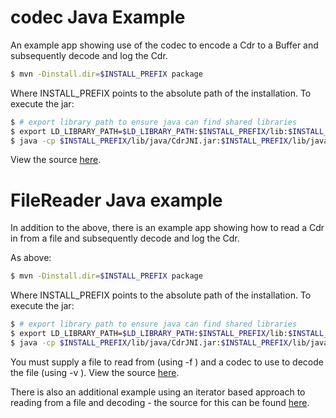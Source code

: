 # codec Java Example

An example app showing use of the codec to encode a Cdr to a Buffer and
subsequently decode and log the Cdr.

```bash
$ mvn -Dinstall.dir=$INSTALL_PREFIX package
```

Where INSTALL_PREFIX points to the absolute path of the installation. To
execute the jar:

```bash
$ # export library path to ensure java can find shared libraries
$ export LD_LIBRARY_PATH=$LD_LIBRARY_PATH:$INSTALL_PREFIX/lib:$INSTALL_PREFIX/lib/java
$ java -cp $INSTALL_PREFIX/lib/java/CdrJNI.jar:$INSTALL_PREFIX/lib/java/CodecJNI.jar:`pwd`/target/example-1.0-SNAPSHOT.jar com.neueda.codec.example.App
```

View the source [here](src/main/java/com/neueda/codec/example/App.java).

# FileReader Java example

In addition to the above, there is an example app showing how to read a Cdr in
from a file and subsequently decode and log the Cdr.

As above:

```bash
$ mvn -Dinstall.dir=$INSTALL_PREFIX package
```

Where INSTALL_PREFIX points to the absolute path of the installation. To
execute the jar:

```bash
$ # export library path to ensure java can find shared libraries
$ export LD_LIBRARY_PATH=$LD_LIBRARY_PATH:$INSTALL_PREFIX/lib:$INSTALL_PREFIX/lib/java
$ java -cp $INSTALL_PREFIX/lib/java/CdrJNI.jar:$INSTALL_PREFIX/lib/java/CodecJNI.jar:`pwd`/target/example-1.0-SNAPSHOT.jar com.neueda.codec.example.FileReader
```

You must supply a file to read from (using -f <filename>) and a codec to use to
decode the file (using -v <codec>). View the source
[here](src/main/java/com/neueda/codec/example/FileReader.java).

There is also an additional example using an iterator based approach to reading
from a file and decoding - the source for this can be found
[here](src/main/java/com/neueda/codec/example/ExampleIterator.java).
